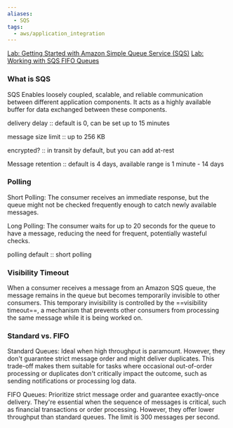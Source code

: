 ```yaml
---
aliases:
  - SQS
tags:
  - aws/application_integration
---
```

[Lab: Getting Started with Amazon Simple Queue Service (SQS)](https://www.educative.io/cloudlabs/getting-started-with-amazon-simple-queue-service-sqs)
[Lab: Working with SQS FIFO Queues](https://www.educative.io/cloudlabs/working-with-sqs-fifo-queues)

### What is SQS
SQS Enables loosely coupled, scalable, and reliable communication between different application components. It acts as a highly available buffer for data exchanged between these components.

delivery delay :: default is 0, can be set up to 15 minutes

message size limit :: up to 256 KB

encrypted? :: in transit by default, but you can add at-rest

Message retention :: default is 4 days, available range is 1 minute - 14 days
<!--SR:!2025-05-13,3,250-->
### Polling
Short Polling: The consumer receives an immediate response, but the queue might not be checked frequently enough to catch newly available messages.

Long Polling: The consumer waits for up to 20 seconds for the queue to have a message, reducing the need for frequent, potentially wasteful checks.

polling default :: short polling
<!--SR:!2025-05-18,8,250-->

### Visibility Timeout
When a consumer receives a message from an Amazon SQS queue, the message remains in the queue but becomes temporarily invisible to other consumers. This temporary invisibility is controlled by the ==visibility timeout==, a mechanism that prevents other consumers from processing the same message while it is being worked on.
<!--SR:!2025-05-13,3,250-->

### Standard vs. FIFO 
Standard Queues: Ideal when high throughput is paramount. However, they don't guarantee strict message order and might deliver duplicates. This trade-off makes them suitable for tasks where occasional out-of-order processing or duplicates don't critically impact the outcome, such as sending notifications or processing log data.

FIFO Queues: Prioritize strict message order and guarantee exactly-once delivery. They're essential when the sequence of messages is critical, such as financial transactions or order processing. However, they offer lower throughput than standard queues. The limit is 300 messages per second. 